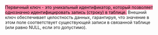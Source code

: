 <mark style="background: #FF5582A6;">Первичный ключ - это уникальный идентификатор, который позволяет однозначно идентифицировать запись (строку) в таблице.</mark> Внешний ключ обеспечивает целостность данных, гарантируя, что значение в этом поле соответствует существующей записи в связанной таблице (или равно NULL, если это допустимо).
